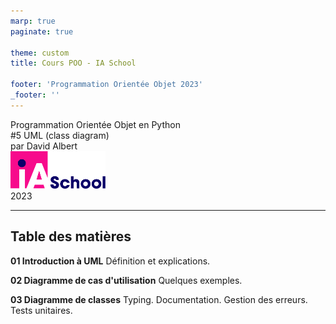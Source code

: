```yaml
---
marp: true
paginate: true

theme: custom
title: Cours POO - IA School

footer: 'Programmation Orientée Objet 2023'
_footer: ''
---
```


<!-- PARTIE 0 : Présentation du cours -->

<!-- _paginate: skip -->
<!-- _class: cover -->

<div class="coverBlockCenter">
<div class="coverModuleName">Programmation Orientée Objet en Python</div>
<div class="coverCourseName"><span class="important">#5 </span>UML (class diagram)</div>
<div class="coverAuthor">par <span class="important">David Albert</span></div>
</div>

<img class="coverFooterLeft" style="background-color:#fff" height="60px" src="assets/img/ia-school-logo.svg" />
<div class="coverYear coverFooterRight">2023</div>




<!-- TABLE DES MATIERES -->
--- 

## Table des matières 

<b><span class="important">01 </span> Introduction à UML</b>
Définition et explications.

<b><span class="important">02 </span> Diagramme de cas d'utilisation</b>
Quelques exemples.

<b><span class="important">03 </span> Diagramme de classes</b>
Typing. Documentation. Gestion des erreurs. Tests unitaires.


